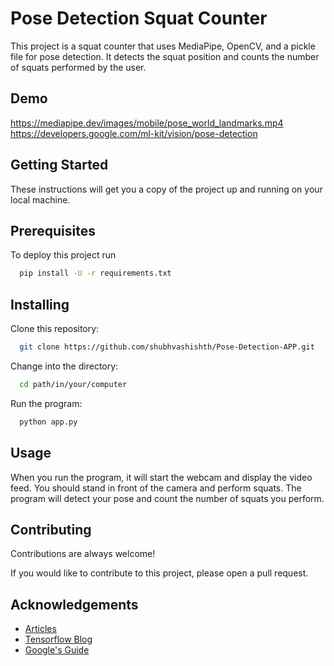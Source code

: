 
# Pose Detection Squat Counter

This project is a squat counter that uses MediaPipe, OpenCV, and a pickle file for pose detection. It detects the squat position and counts the number of squats performed by the user.


## Demo

https://mediapipe.dev/images/mobile/pose_world_landmarks.mp4
https://developers.google.com/ml-kit/vision/pose-detection
## Getting Started

These instructions will get you a copy of the project up and running on your local machine.
## Prerequisites

To deploy this project run

```bash
  pip install -U -r requirements.txt
```
## Installing
Clone this repository:

```bash
  git clone https://github.com/shubhvashishth/Pose-Detection-APP.git
```
Change into the directory:

```bash
  cd path/in/your/computer
```

Run the program:

```bash
  python app.py
```

## Usage

When you run the program, it will start the webcam and display the video feed. You should stand in front of the camera and perform squats. The program will detect your pose and count the number of squats you perform.


## Contributing

Contributions are always welcome!

If you would like to contribute to this project, please open a pull request.


## Acknowledgements

 - [Articles](https://www.analyticsvidhya.com/blog/2022/01/a-comprehensive-guide-on-human-pose-estimation/)
 - [Tensorflow Blog](https://blog.tensorflow.org/2018/05/real-time-human-pose-estimation-in.html)
 - [Google's Guide](https://google.github.io/mediapipe/solutions/pose.html)

